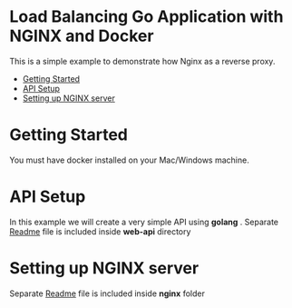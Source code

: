 # Load Balancing Go Application with NGINX and Docker

This is a simple example to demonstrate how Nginx as a reverse proxy.
-  [Getting Started](#getting-started)
-  [API Setup](#api-setup)
-  [Setting up NGINX server](#setting-up-nginx-server)

# Getting Started
You must have docker installed on your Mac/Windows machine.  

# API Setup

In this example we will create a very simple API using **golang** . Separate [Readme](src/web-api/ReadMe.md) file is included inside **web-api** directory 

# Setting up NGINX server
Separate [Readme](src/nginx/Readme.md) file is included inside **nginx** folder